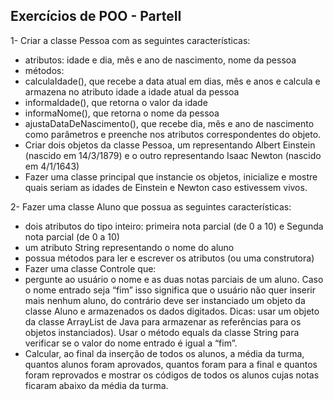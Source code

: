 ## Exercícios de POO - ParteII

1- Criar a classe Pessoa com as seguintes características:
* atributos: idade e dia, mês e ano de nascimento, nome da pessoa
* métodos:
* calculaIdade(), que recebe a data atual em dias, mês e anos e calcula e
armazena no atributo idade a idade atual da pessoa
* informaIdade(), que retorna o valor da idade
* informaNome(), que retorna o nome da pessoa
* ajustaDataDeNascimento(), que recebe dia, mês e ano de nascimento
como parâmetros e preenche nos atributos correspondentes do objeto.
* Criar dois objetos da classe Pessoa, um representando Albert Einstein (nascido
em 14/3/1879) e o outro representando Isaac Newton (nascido em 4/1/1643)
* Fazer uma classe principal que instancie os objetos, inicialize e mostre quais
seriam as idades de Einstein e Newton caso estivessem vivos.

2- Fazer uma classe Aluno que possua as seguintes características:
* dois atributos do tipo inteiro: primeira nota parcial (de 0 a 10) e Segunda
nota parcial (de 0 a 10)
* um atributo String representando o nome do aluno 
* possua métodos para ler e escrever os atributos (ou uma construtora)
* Fazer uma classe Controle que:
* pergunte ao usuário o nome e as duas notas parciais de um aluno. Caso o
nome entrado seja “fim” isso significa que o usuário não quer inserir mais
nenhum aluno, do contrário deve ser instanciado um objeto da classe Aluno e
armazenados os dados digitados.
Dicas: usar um objeto da classe ArrayList de Java para armazenar as
referências para os objetos instanciados). Usar o método equals da classe
String para verificar se o valor do nome entrado é igual a “fim”.
* Calcular, ao final da inserção de todos os alunos, a média da turma, quantos
alunos foram aprovados, quantos foram para a final e quantos foram
reprovados e mostrar os códigos de todos os alunos cujas notas ficaram abaixo
da média da turma.